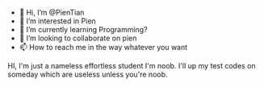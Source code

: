 - 👋 Hi, I’m @PienTian
- 👀 I’m interested in Pien
- 🌱 I’m currently learning Programming?
- 💞️ I’m looking to collaborate on pien
- 📫 How to reach me in the way whatever you want

HI, I'm just a nameless effortless student
I'm noob.
I'll up my test codes on someday which are useless unless you're noob.
<!---
PienTian/PienTian is a ✨ special ✨ repository because its `README.md` (this file) appears on your GitHub profile.
You can click the Preview link to take a look at your changes.
--->
